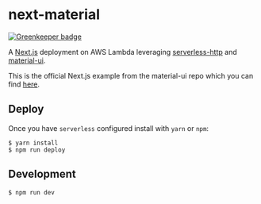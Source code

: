 next-material
=============

[![Greenkeeper badge](https://badges.greenkeeper.io/skriems/next-material-aws-lambda.svg)](https://greenkeeper.io/)

A [Next.js](https://github.com/zeit/next.js/) deployment on AWS Lambda leveraging [serverless-http][] and [material-ui][].

This is the official Next.js example from the material-ui repo which you can find [here][].

Deploy
------

Once you have `serverless` configured install with `yarn` or `npm`:

    $ yarn install
    $ npm run deploy

Development
-----------

    $ npm run dev


[serverless-http]: https://github.com/dougmoscrop/serverless-http/
[material-ui]: https://github.com/mui-org/material-ui/
[here]: https://github.com/mui-org/material-ui/tree/master/examples/nextjs
[bug]: https://github.com/serverless/serverless/issues/5094
